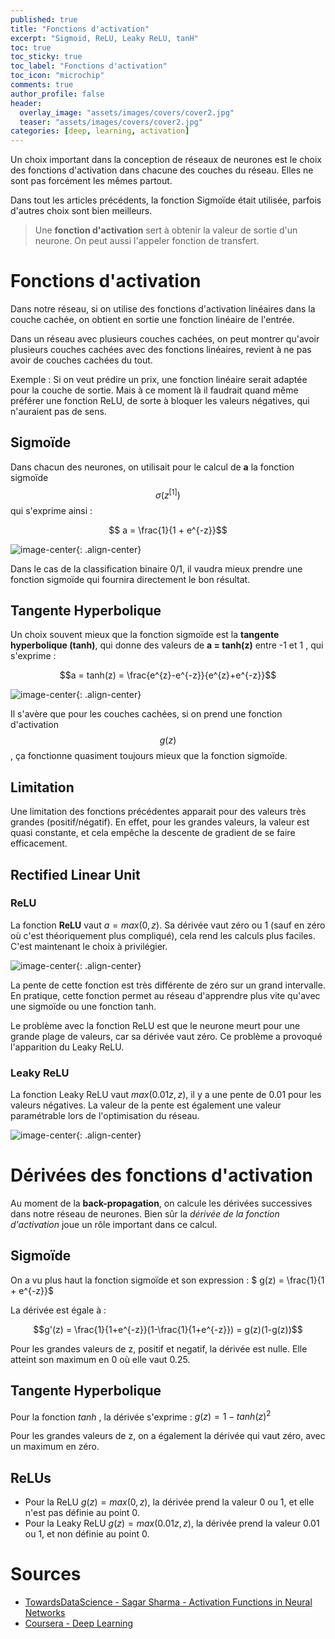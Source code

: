 ```yaml
---
published: true
title: "Fonctions d'activation"
excerpt: "Sigmoid, ReLU, Leaky ReLU, tanH"
toc: true
toc_sticky: true
toc_label: "Fonctions d'activation"
toc_icon: "microchip"
comments: true
author_profile: false
header:
  overlay_image: "assets/images/covers/cover2.jpg"
  teaser: "assets/images/covers/cover2.jpg"
categories: [deep, learning, activation]
---
```


<script type="text/javascript" async
  src="https://cdn.mathjax.org/mathjax/latest/MathJax.js?config=TeX-MML-AM_CHTML">
</script>

Un choix important dans la conception de réseaux de neurones est le choix des fonctions d'activation dans chacune des couches du réseau. Elles ne sont pas forcément les mêmes partout.

Dans tout les articles précédents, la fonction Sigmoïde était utilisée, parfois d'autres choix sont bien meilleurs.

> Une **fonction d'activation** sert à obtenir la valeur de sortie d'un neurone. On peut aussi l'appeler fonction de transfert.

# Fonctions d'activation

Dans notre réseau, si on utilise des fonctions d'activation linéaires dans la couche cachée, on obtient en sortie une fonction linéaire de l'entrée.

Dans un réseau avec plusieurs couches cachées, on peut montrer qu'avoir plusieurs couches cachées avec des fonctions linéaires, revient à ne pas avoir de couches cachées du tout.

Exemple : Si on veut prédire un prix, une fonction linéaire serait adaptée pour la couche de sortie. Mais à ce moment là il faudrait quand même préférer une fonction ReLU, de sorte à bloquer les valeurs négatives, qui n'auraient pas de sens.

## Sigmoïde

Dans chacun des neurones, on utilisait pour le calcul de **a** la fonction sigmoïde $$\sigma(z^{[1]})$$ qui s'exprime ainsi :

$$ a = \frac{1}{1 + e^{-z}}$$

![image-center](https://upload.wikimedia.org/wikipedia/commons/thumb/6/66/Funci%C3%B3n_sigmoide_01.svg/800px-Funci%C3%B3n_sigmoide_01.svg.png){: .align-center}

Dans le cas de la classification binaire 0/1, il vaudra mieux prendre une fonction sigmoïde qui fournira directement le bon résultat.

## Tangente Hyperbolique

Un choix souvent mieux que la fonction sigmoïde est la **tangente hyperbolique (tanh)**, qui donne des valeurs de **a = tanh(z)** entre -1 et 1 , qui s'exprime :

$$a = tanh(z) = \frac{e^{z}-e^{-z}}{e^{z}+e^{-z}}$$

![image-center](https://upload.wikimedia.org/wikipedia/commons/thumb/8/87/Hyperbolic_Tangent.svg/1200px-Hyperbolic_Tangent.svg.png){: .align-center}

Il s'avère que pour les couches cachées, si on prend une fonction d'activation $$g(z)$$, ça fonctionne quasiment toujours mieux que la fonction sigmoïde.

## Limitation 

Une limitation des fonctions précédentes apparait pour des valeurs très grandes (positif/négatif). En effet, pour les grandes valeurs, la valeur est quasi constante, et cela empêche la descente de gradient de se faire efficacement.

## Rectified Linear Unit

### ReLU

La fonction **ReLU** vaut $a = max(0, z)$. Sa dérivée vaut zéro ou 1 (sauf en zéro où c'est théoriquement plus compliqué), cela rend les calculs plus faciles. C'est maintenant le choix à privilégier.

![image-center](https://cdn-images-1.medium.com/max/1600/1*DfMRHwxY1gyyDmrIAd-gjQ.png){: .align-center}

La pente de cette fonction est très différente de zéro sur un grand intervalle. En pratique, cette fonction permet au réseau d'apprendre plus vite qu'avec une sigmoïde ou une fonction tanh.

Le problème avec la fonction ReLU est que le neurone meurt pour une grande plage de valeurs, car sa dérivée vaut zéro. Ce problème a provoqué l'apparition du Leaky ReLU.

### Leaky ReLU

La fonction Leaky ReLU vaut $max(0.01z, z)$, il y a une pente de 0.01 pour les valeurs négatives. La valeur de la pente est également une valeur paramétrable lors de l'optimisation du réseau.

![image-center](https://cdn-images-1.medium.com/max/1600/1*ypsvQH7kvtI2BhzR2eT_Sw.png){: .align-center}

# Dérivées des fonctions d'activation

Au moment de la **back-propagation**, on calcule les dérivées successives dans notre réseau de neurones. Bien sûr la *dérivée de la fonction d'activation* joue un rôle important dans ce calcul.

## Sigmoïde

On a vu plus haut la fonction sigmoïde et son expression : $ g(z) = \frac{1}{1 + e^{-z}}$

La dérivée est égale à :

$$g'(z) = \frac{1}{1+e^{-z}}(1-\frac{1}{1+e^{-z}}) = g(z)(1-g(z))$$

Pour les grandes valeurs de z, positif et negatif, la dérivée est nulle. Elle atteint son maximum en 0 où elle vaut $0.25$.

## Tangente Hyperbolique

Pour la fonction $tanh$ , la dérivée s'exprime : $g(z) = 1-tanh(z)^2$

Pour les grandes valeurs de z, on a également la dérivée qui vaut zéro, avec un maximum en zéro.

## ReLUs

- Pour la ReLU $g(z)=max(0, z)$, la dérivée prend la valeur 0 ou 1, et elle n'est pas définie au point 0.
- Pour la Leaky ReLU $g(z)=max(0.01z, z)$, la dérivée prend la valeur 0.01 ou 1, et non définie au point 0.

# Sources
- [TowardsDataScience - Sagar Sharma - Activation Functions in Neural Networks](https://towardsdatascience.com/activation-functions-neural-networks-1cbd9f8d91d6)
- [Coursera - Deep Learning](www.coursera.org/learn/neural-networks-deep-learning)
